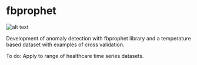 # fbprophet

![alt text](http://url/to/img.png)

Development of anomaly detection with fbprophet library and a temperature based dataset with examples of cross validation.

To do:
Apply to range of healthcare time series datasets.
